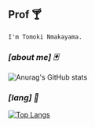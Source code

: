 ## Prof 🍸

`I'm Tomoki Nmakayama.`
### *[about me] 🃏*
![Anurag's GitHub stats](https://github-readme-stats.vercel.app/api?username=tom1236908745&hide=stars&theme=gotham)



### *[lang] 🐙*
[![Top Langs](https://github-readme-stats.vercel.app/api/top-langs/?username=tom1236908745&hide=html&layout=compact)](https://github.com/anuraghazra/github-readme-stats)
